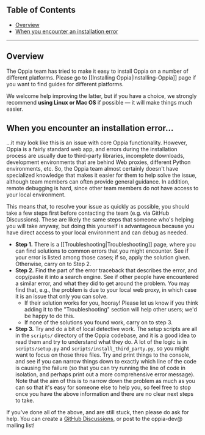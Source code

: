 ## Table of Contents
- [Overview](#Overview)
- [When you encounter an installation error](#When-you-encounter-an-installation-error)

***

## Overview

The Oppia team has tried to make it easy to install Oppia on a number of different platforms. Please go to [[Installing Oppia|Installing-Oppia]] page if you want to find guides for different platforms.

We welcome help improving the latter, but if you have a choice, we strongly recommend **using Linux or Mac OS** if possible — it will make things much easier.

## When you encounter an installation error...

...it may look like this is an issue with core Oppia functionality. However, Oppia is a fairly standard web app, and errors during the installation process are usually due to third-party libraries, incomplete downloads, development environments that are behind Web proxies, different Python environments, etc. So, the Oppia team almost certainly doesn't have specialized knowledge that makes it easier for them to help solve the issue, although team members can often provide general guidance. In addition, remote debugging is hard, since other team members do not have access to your local environment.

This means that, to resolve your issue as quickly as possible, you should take a few steps first before contacting the team (e.g. via GitHub Discussions). These are likely the same steps that someone who's helping you will take anyway, but doing this yourself is advantageous because you have direct access to your local environment and can debug as needed.

- **Step 1.** There is a [[Troubleshooting|Troubleshooting]] page, where you can find solutions to common errors that you might encounter. See if your error is listed among those cases; if so, apply the solution given. Otherwise, carry on to Step 2.
- **Step 2.** Find the part of the error traceback that describes the error, and copy/paste it into a search engine. See if other people have encountered a similar error, and what they did to get around the problem. You may find that, e.g., the problem is due to your local web proxy, in which case it is an issue that only you can solve.
  - If their solution works for you, hooray! Please let us know if you think adding it to the "Troubleshooting" section will help other users; we'd be happy to do this.
  - If none of the solutions you found work, carry on to step 3.
- **Step 3.** Try and do a bit of local detective work. The setup scripts are all in the `scripts/` directory of the Oppia codebase, and it is a good idea to read them and try to understand what they do. A lot of the logic is in `scripts/setup.py` and `scripts/install_third_party.py`, so you might want to focus on those three files. Try and print things to the console, and see if you can narrow things down to exactly which line of the code is causing the failure (so that you can try running the line of code in isolation, and perhaps print out a more comprehensive error message). Note that the aim of this is to narrow down the problem as much as you can so that it's easy for someone else to help you, so feel free to stop once you have the above information and there are no clear next steps to take.

If you've done all of the above, and are still stuck, then please do ask for help. You can create a [GitHub Discussions](https://github.com/oppia/oppia/discussions/categories/setup-issues), or post to the oppia-dev@ mailing list!

